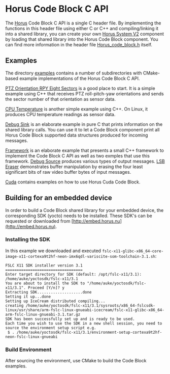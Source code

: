 # Horus Code Block C API

The [Horus](https://horus.nu/) Code Block C API is a single C header file.  By
implementing the functions in this header file using either C or C++ and
compiling/linking it into a shared library, you can create your own [Horus
System V2](https://horus.nu/horus-inside/) component by loading that shared
library into the Horus Code Block component.  You can find more information in
the header file [Horus_code_block.h](Horus_code_block.h) itself.

## Examples

The directory [examples](examples/) contains a number of subdirectories with
CMake-based example implementations of the Horus Code Block C API.

[PTZ Orientation RPY Eight
Sectors](examples/ptz_orientation_rpy_eight_sectors/Horus_code_block_ptz_orientation_rpy_eight_sectors.cpp)
is a good place to start.  It is a simple example using C++ that receives PTZ
roll-pitch-yaw orientations and sends the sector number of that orientation as
sensor data.

[CPU Temperature](examples/cpu_temperature/Horus_code_block_cpu_temperature.cpp)
is another simple example using C++.  On Linux, it produces CPU temperature
readings as sensor data.

[Debug Sink](examples/debug_sink/Horus_code_block_debug_sink.c) is an elaborate
example in pure C that prints information on the shared library calls.  You can
use it to let a Code Block component print all Horus Code Block supported data
structures produced for incoming messages.

[Framework](examples/framework/) is an elaborate example that presents a small
C++ framework to implement the Code Block C API as well as two exmples that use
this framework.  [Debug
Source](examples/framework/Horus_code_block_debug_source.cpp) produces various
types of output messages.  [LSB
Eraser](examples/framework/Horus_code_block_lsb_eraser.cpp) demonstrates buffer
manipulation by erasing the four least significant bits of raw video buffer
bytes of input messages.

[Cuda](examples/cuda/) contains examples on how to use Horus Cuda Code Block.

## Building for an embedded device

In order to build a Code Block shared library for your embedded device, the
corresponding SDK (yocto) needs to be installed.  These SDK's can be requested
or downloaded from [http://embed.horus.nu](http://embed.horus.nu).

### Installing the SDK

In this example we downloaded and executed
`fslc-x11-glibc-x86_64-core-image-x11-cortexa9t2hf-neon-imx6qdl-variscite-som-toolchain-3.1.sh`:

```console
FSLC X11 SDK installer version 3.1
==================================
Enter target directory for SDK (default: /opt/fslc-x11/3.1): /home/auke/yoctosdk/fslc-x11/3.1
You are about to install the SDK to "/home/auke/yoctosdk/fslc-x11/3.1". Proceed [Y/n]? y
Extracting SDK....................done
Setting it up...done
Setting up IceCream distributed compiling...
creating /home/auke/yoctosdk/fslc-x11/3.1/sysroots/x86_64-fslcsdk-linux/usr/share/arm-fslc-linux-gnueabi-icecream/fslc-x11-glibc-x86_64-arm-fslc-linux-gnueabi-3.1.tar.gz
SDK has been successfully set up and is ready to be used.
Each time you wish to use the SDK in a new shell session, you need to source the environment setup script e.g.
 $ . /home/auke/yoctosdk/fslc-x11/3.1/environment-setup-cortexa9t2hf-neon-fslc-linux-gnueabi
```

### Build Environment

After sourcing the environment, use CMake to build the Code Block examples.
